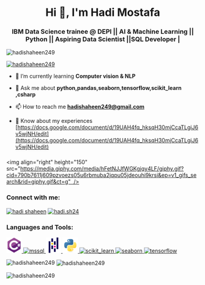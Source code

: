 <h1 align="center">Hi 👋, I'm Hadi Mostafa</h1>
<h3 align="center">IBM Data Science trainee @ DEPI || AI & Machine Learning || Python || Aspiring Data Scientist ||SQL Developer |</h3>

<p align="left"> <img src="https://komarev.com/ghpvc/?username=hadishaheen249&label=Profile%20views&color=0e75b6&style=flat" alt="hadishaheen249" /> </p>

<p align="left"> <a href="https://github.com/ryo-ma/github-profile-trophy"><img src="https://github-profile-trophy.vercel.app/?username=hadishaheen249" alt="hadishaheen249" /></a> </p>

- 🌱 I’m currently learning **Computer vision & NLP**

- 💬 Ask me about **python,pandas,seaborn,tensorflow,scikit_learn ,csharp**

- 📫 How to reach me **hadishaheen249@gmail.com**

- 📄 Know about my experiences [https://docs.google.com/document/d/19UAH4fq_hksqH30mjCcaTLgiJ6v5wjNH/edit](https://docs.google.com/document/d/19UAH4fq_hksqH30mjCcaTLgiJ6v5wjNH/edit)
  
###

<img align="right" height="150" src="https://media.giphy.com/media/hFetNJJfWGKgjqy4LF/giphy.gif?cid=790b7611j609pzvoezs05u6rbmuba2jqpu05jdeouhi9krsi&ep=v1_gifs_search&rid=giphy.gif&ct=g"  />
###

<h3 align="left">Connect with me:</h3>
<p align="left">
<a href="https://linkedin.com/in/hadi shaheen" target="blank"><img align="center" src="https://raw.githubusercontent.com/rahuldkjain/github-profile-readme-generator/master/src/images/icons/Social/linked-in-alt.svg" alt="hadi shaheen" height="30" width="40" /></a>
<a href="https://kaggle.com/hadi.sh24" target="blank"><img align="center" src="https://raw.githubusercontent.com/rahuldkjain/github-profile-readme-generator/master/src/images/icons/Social/kaggle.svg" alt="hadi.sh24" height="30" width="40" /></a>
</p>

<h3 align="left">Languages and Tools:</h3>
<p align="left"> <a href="https://www.w3schools.com/cs/" target="_blank" rel="noreferrer"> <img src="https://raw.githubusercontent.com/devicons/devicon/master/icons/csharp/csharp-original.svg" alt="csharp" width="40" height="40"/> </a> <a href="https://www.microsoft.com/en-us/sql-server" target="_blank" rel="noreferrer"> <img src="https://www.svgrepo.com/show/303229/microsoft-sql-server-logo.svg" alt="mssql" width="40" height="40"/> </a> <a href="https://pandas.pydata.org/" target="_blank" rel="noreferrer"> <img src="https://raw.githubusercontent.com/devicons/devicon/2ae2a900d2f041da66e950e4d48052658d850630/icons/pandas/pandas-original.svg" alt="pandas" width="40" height="40"/> </a> <a href="https://www.python.org" target="_blank" rel="noreferrer"> <img src="https://raw.githubusercontent.com/devicons/devicon/master/icons/python/python-original.svg" alt="python" width="40" height="40"/> </a> <a href="https://scikit-learn.org/" target="_blank" rel="noreferrer"> <img src="https://upload.wikimedia.org/wikipedia/commons/0/05/Scikit_learn_logo_small.svg" alt="scikit_learn" width="40" height="40"/> </a> <a href="https://seaborn.pydata.org/" target="_blank" rel="noreferrer"> <img src="https://seaborn.pydata.org/_images/logo-mark-lightbg.svg" alt="seaborn" width="40" height="40"/> </a> <a href="https://www.tensorflow.org" target="_blank" rel="noreferrer"> <img src="https://www.vectorlogo.zone/logos/tensorflow/tensorflow-icon.svg" alt="tensorflow" width="40" height="40"/> </a> </p>

<p><img align="left" src="https://github-readme-stats.vercel.app/api/top-langs?username=hadishaheen249&show_icons=true&locale=en&layout=compact" alt="hadishaheen249" /></p>

<p>&nbsp;<img align="center" src="https://github-readme-stats.vercel.app/api?username=hadishaheen249&show_icons=true&locale=en" alt="hadishaheen249" /></p>

<p><img align="center" src="https://github-readme-streak-stats.herokuapp.com/?user=hadishaheen249&" alt="hadishaheen249" /></p>
